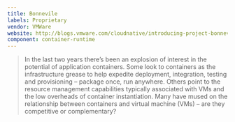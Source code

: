 ```yaml
---
title: Bonnevile
labels: Proprietary
vendor: VMWare
website: http://blogs.vmware.com/cloudnative/introducing-project-bonneville/
component: container-runtime
---
```

> In the last two years there’s been an explosion of interest in the potential of application containers. Some look to containers as the infrastructure grease to help expedite deployment, integration, testing and provisioning – package once, run anywhere. Others point to the resource management capabilities typically associated with VMs and the low overheads of container instantiation. Many have mused on the relationship between containers and virtual machine (VMs) – are they competitive or complementary?
